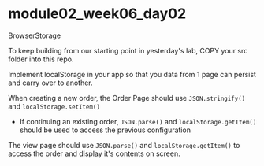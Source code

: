 # module02_week06_day02
BrowserStorage

To keep building from our starting point in yesterday's lab, COPY your src folder into this repo.

Implement localStorage in your app so that you data from 1 page can persist and carry over to another.

When creating a new order, the Order Page should use ```JSON.stringify()``` and ```localStorage.setItem()``` 
- If continuing an existing order, ```JSON.parse()``` and ```localStorage.getItem()``` should be used to access the previous configuration

The view page should use ```JSON.parse()``` and ```localStorage.getItem()``` to access the order and display it's contents on screen.

